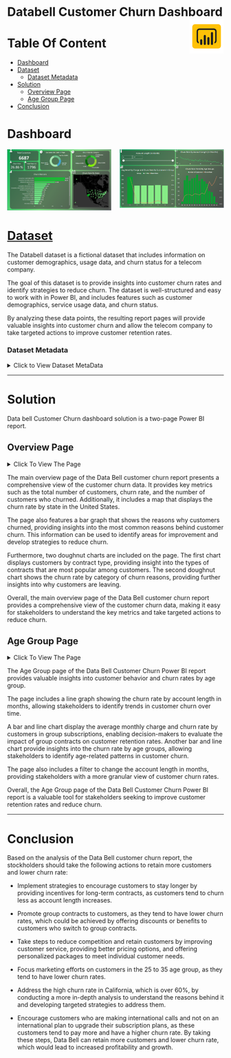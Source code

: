 # Databell Customer Churn Dashboard<img src="..\_assets\power-bi.png" align="right" width="80" /><!-- omit in toc -->


# Table Of Content<!-- omit in toc -->
- [Dashboard](#dashboard)
- [Dataset](#dataset)
    - [Dataset Metadata](#dataset-metadata)
- [Solution](#solution)
  - [Overview Page](#overview-page)
  - [Age Group Page](#age-group-page)
- [Conclusion](#conclusion)

# Dashboard

<div style="display: flex; justify-content: center;">
  <div style="margin-right: 20px;">
    <img src="Assets\Overview_page.png" width="800">
  </div>
  <div>
    <img src="Assets\Age_group_page.png" width="800">
  </div>
</div>


# [Dataset](https://github.com/hossam-elshabory/MS-Power-BI-Projects/tree/main/Databel%20Customer%20Churn%20Dashboard/Dataset)
The Databell dataset is a fictional dataset that includes information on customer demographics, usage data, and churn status for a telecom company.

The goal of this dataset is to provide insights into customer churn rates and identify strategies to reduce churn. The dataset is well-structured and easy to work with in Power BI, and includes features such as customer demographics, service usage data, and churn status.

By analyzing these data points, the resulting report pages will provide valuable insights into customer churn and allow the telecom company to take targeted actions to improve customer retention rates.

### Dataset Metadata
<details>
  <summary>Click to View Dataset MetaData</summary>

#### Customer Status:<!-- omit in toc -->
| Field Name  | Description                                            |
|-------------|--------------------------------------------------------|
| Customer ID | The unique ID that identifies a customer               |
| Churn Label | Contains “Yes” or “No” to indicate if a customer churned |
| Churn Reason| The particular reason why the customer ended the contract |
| Churn Category | Groups multiple churn reasons together for analysis purposes |
| Under 30 | Indicates if the customer is under 30 with “Yes” or “No” |
| Senior | Indicates if the customer is 65 or above with “Yes” or “No” |
| Age | The age of the customer |
| Gender | The gender of the customer, indicated by “Male”, “Female” or “Prefer not to say” |

#### Contract Information:<!-- omit in toc -->
| Field Name        | Description                                                |
|-------------------|------------------------------------------------------------|
| Group Contract    | Indicates if the customer is part of a group contract. A group contract offers advantages and is generally cheaper. Contains “Yes” or “No” |
| Number of customers in a group | Number of customers part of the group |
| Group Phone Number | Phone number of the group |
| State | The code of the state where the customer lives |
| Payment Method | Preferred payment method of the customer indicated with “Credit Card”, “Direct Debit” or “Paper Check |
| Contract Type | Contains “Month to Month”, “One Year” or “Two Year” |

#### Subscription Types & Charges:<!-- omit in toc -->
| Column Name | Description |
| --- | --- |
| Customer ID | The unique ID that identifies a customer |
| Account Length (in months) | The number of months the customer has been with Databel |
| Local Calls | Amount of local (within the US) calls from the customer |
| Intl Calls | Amount of international (outside the US) calls from the customer |
| Intl Mins | The number of minutes spent calling internationally |
| Intl Plan | Intl Active: Indicates if the customer called internationally with a “Yes” or “No” |
| Extra International Charges | Contains the extra charges for international calls for customers who are not on an international plan |
| Customer Service Calls | The number of calls made to customer service |
| Avg Monthly GB Download | Contains the average monthly download volume in gigabytes |
| Unlimited Data Plan | Indicates if the customer has free unlimited download capacity with “Yes” or “No”. This premium is reflected in the amount of the monthly charge |
| Extra Data Charges | Contains the extra charges for data downloads for customers who are not on an unlimited plan |
| Monthly Charges | Average of all Monthly Charges to the customer |
| Total Charges | Sum of all monthly charges |

</details>

****

# Solution

Data bell Customer Churn dashboard solution is a two-page Power BI report.

## Overview Page

<details>
<summary>Click To View The Page</summary>

<div style="text-align:center"><img src="Assets\Overview_page.png" /></div>

</details>

The main overview page of the Data Bell customer churn report presents a comprehensive view of the customer churn data. It provides key metrics such as the total number of customers, churn rate, and the number of customers who churned. Additionally, it includes a map that displays the churn rate by state in the United States.

The page also features a bar graph that shows the reasons why customers churned, providing insights into the most common reasons behind customer churn. This information can be used to identify areas for improvement and develop strategies to reduce churn.

Furthermore, two doughnut charts are included on the page. The first chart displays customers by contract type, providing insight into the types of contracts that are most popular among customers. The second doughnut chart shows the churn rate by category of churn reasons, providing further insights into why customers are leaving.

Overall, the main overview page of the Data Bell customer churn report provides a comprehensive view of the customer churn data, making it easy for stakeholders to understand the key metrics and take targeted actions to reduce churn.

## Age Group Page

<details>
<summary>Click To View The Page</summary>

<div style="text-align:center"><img src="Assets\Age_group_page.png" /></div>
</details>

The Age Group page of the Data Bell Customer Churn Power BI report provides valuable insights into customer behavior and churn rates by age group. 

The page includes a line graph showing the churn rate by account length in months, allowing stakeholders to identify trends in customer churn over time. 

A bar and line chart display the average monthly charge and churn rate by customers in group subscriptions, enabling decision-makers to evaluate the impact of group contracts on customer retention rates.
Another bar and line chart provide insights into the churn rate by age groups, allowing stakeholders to identify age-related patterns in customer churn.

The page also includes a filter to change the account length in months, providing stakeholders with a more granular view of customer churn rates. 

Overall, the Age Group page of the Data Bell Customer Churn Power BI report is a valuable tool for stakeholders seeking to improve customer retention rates and reduce churn.

****

# Conclusion
Based on the analysis of the Data Bell customer churn report, the stockholders should take the following actions to retain more customers and lower churn rate:

- Implement strategies to encourage customers to stay longer by providing incentives for long-term contracts, as customers tend to churn less as account length increases.

- Promote group contracts to customers, as they tend to have lower churn rates, which could be achieved by offering discounts or benefits to customers who switch to group contracts.

- Take steps to reduce competition and retain customers by improving customer service, providing better pricing options, and offering personalized packages to meet individual customer needs.

- Focus marketing efforts on customers in the 25 to 35 age group, as they tend to have lower churn rates.

- Address the high churn rate in California, which is over 60%, by conducting a more in-depth analysis to understand the reasons behind it and developing targeted strategies to address them.

- Encourage customers who are making international calls and not on an international plan to upgrade their subscription plans, as these customers tend to pay more and have a higher churn rate. By taking these steps, Data Bell can retain more customers and lower churn rate, which would lead to increased profitability and growth.
